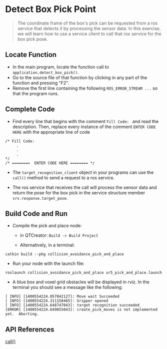 # Detect Box Pick Point
>The coordinate frame of the box's pick can be requested from a ros service that detects it by processing the sensor data. In this exercise, we will learn how to use a service client to call that ros service for the box pick pose.

## Locate Function

  * In the main program, locate the function call to `application.detect_box_pick()`.
  * Go to the source file of that function by clicking in any part of the function and pressing "F2".
  * Remove the first line containing the following `ROS_ERROR_STREAM ...` so that the program runs.


## Complete Code

  * Find every line that begins with the comment `Fill Code: ` and read the description.  Then, replace every instance of the comment  `ENTER CODE HERE`
 with the appropriate line of code
```
/* Fill Code:
     .
     .
     .
*/
/* ========  ENTER CODE HERE ======== */
```

  * The `target_recognition_client` object in your programs can use the `call()` method to send a request to a ros service.

  * The ros service that receives the call will process the sensor data and return the pose for the box pick in the service structure member `srv.response.target_pose`.

## Build Code and Run

  * Compile the pick and place node:
     * in QTCreator: `Build -> Build Project`

     * Alternatively, in a terminal:
```
catkin build --pkg collision_avoidance_pick_and_place
```

  * Run your node with the launch file:
```
roslaunch collision_avoidance_pick_and_place ur5_pick_and_place.launch
```
  * A blue box and voxel grid obstacles will be displayed in rviz. In the terminal you should see a message like the following:
```
[ INFO] [1400554224.057842127]: Move wait Succeeded
[ INFO] [1400554224.311158465]: Gripper opened
[ INFO] [1400554224.648747043]: target recognition succeeded
[ERROR] [1400554224.649055043]: create_pick_moves is not implemented yet.  Aborting.
```

## API References

[call()](http://docs.ros.org/melodic/api/roscpp/html/classros_1_1ServiceClient.html#a8a0c9be49046998a830df625babd396f)
